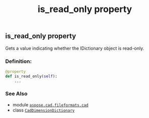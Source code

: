 ﻿---
title: is_read_only property
second_title: Aspose.CAD for Python via .NET API References
description: 
type: docs
weight: 110
url: /python-net/aspose.cad.fileformats.cad/caddimensiondictionary/is_read_only/
is_root: false
---

## is_read_only property


Gets a value indicating whether the 
IDictionary object is read-only.
### Definition:
```python
@property
def is_read_only(self):
    ...
```

### See Also
* module [`aspose.cad.fileformats.cad`](../../)
* class [`CadDimensionDictionary`](/cad/python-net/aspose.cad.fileformats.cad/caddimensiondictionary)
